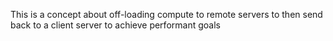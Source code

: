 This is a concept about off-loading compute to remote servers to then send back to a client server to achieve performant goals

